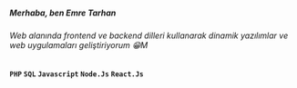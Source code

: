 ##### Merhaba, ben Emre Tarhan
###### Web alanında frontend ve backend dilleri kullanarak dinamik yazılımlar ve web uygulamaları geliştiriyorum 😁M

#### ``PHP`` ``SQL`` ``Javascript`` ``Node.Js`` ``React.Js``
